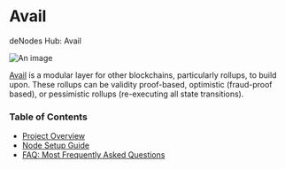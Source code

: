 # Avail

deNodes Hub: Avail

![An image](/avail-hero.svg)

[Avail](https://availproject.org/) is a modular layer for other blockchains, particularly rollups, to build upon. These rollups can be validity proof-based, optimistic (fraud-proof based), or pessimistic rollups (re-executing all state transitions).

### Table of Contents
* [Project Overview](https://hub.denodes.xyz/avail/project-overview)
* [Node Setup Guide](https://hub.denodes.xyz/avail/node-setup-guide)
* [FAQ: Most Frequently Asked Questions](https://hub.denodes.xyz/avail/faq)
